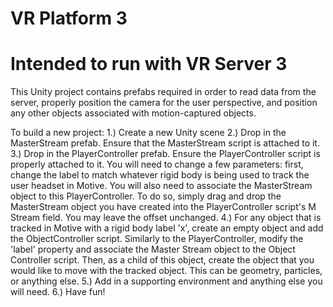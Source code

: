# VR Platform 3
# Intended to run with VR Server 3

This Unity project contains prefabs required in order to read data from the server, properly position the camera for the user perspective, and position any other objects associated with motion-captured objects.

To build a new project:
1.) Create a new Unity scene
2.) Drop in the MasterStream prefab. Ensure that the MasterStream script is attached to it.
3.) Drop in the PlayerController prefab. Ensure the PlayerController script is properly attached to it. You will need to change a few parameters: first, change the label to match whatever rigid body is being used to track the user headset in Motive. You will also need to associate the MasterStream object to this PlayerController. To do so, simply drag and drop the MasterStream object you have created into the PlayerController script's M Stream field. You may leave the offset unchanged.
4.) For any object that is tracked in Motive with a rigid body label 'x', create an empty object and add the ObjectController script. Similarly to the PlayerController, modify the 'label' property and associate the Master Stream object to the Object Controller script. Then, as a child of this object, create the object that you would like to move with the tracked object. This can be geometry, particles, or anything else.
5.) Add in a supporting environment and anything else you will need.
6.) Have fun!

